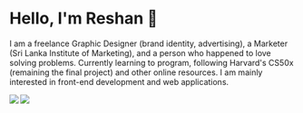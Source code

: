 # Hello, I'm Reshan 👋

I am a freelance Graphic Designer (brand identity, advertising), a Marketer (Sri Lanka Institute of Marketing), and a person who happened to love solving problems. Currently learning to program, following Harvard's CS50x (remaining the final project) and other online resources. I am mainly interested in front-end development and web applications.

<img src="https://github-readme-stats.vercel.app/api?username=ReshanCSX&show_icons=true&theme=dark&text_color=16a085&title_color=2ecc71&border_color=333&bg_color=0D1117" align="left">

<img src="https://github-readme-stats.vercel.app/api/top-langs/?username=ReshanCSX&text_color=16a085&border_color=333&bg_color=0D1117&title_color=2ecc71">







<!---
ReshanCSX/ReshanCSX is a ✨ special ✨ repository because its `README.md` (this file) appears on your GitHub profile.
You can click the Preview link to take a look at your changes.
--->
